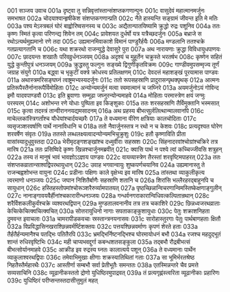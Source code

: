 001  सञ्जय उवाच
001a दृष्ट्वा तु सन्निवृत्तांस्तान्संशप्तकगणान्पुनः
001c वासुदेवं महात्मानमर्जुनः समभाषत
002a चोदयाश्वान्हृषीकेश संशप्तकगणान्प्रति
002c नैते हास्यन्ति सङ्ग्रामं जीवन्त इति मे मतिः
003a पश्य मेऽस्त्रबलं घोरं बाह्वोरिष्वसनस्य च
003c अद्यैतान्पातयिष्यामि क्रुद्धो रुद्रः पशूनिव
004a ततः कृष्णः स्मितं कृत्वा परिणन्द्य शिवेन तम्
004c प्रावेशयत दुर्धर्षो यत्र यत्रैच्छदर्जुनः
005a बभ्राजे स रथोऽत्यर्थमुह्यमानो रणे तदा
005c उह्यमानमिवाकाशे विमानं पाण्डुरैर्हयैः
006a मण्डलानि ततश्चक्रे गतप्रत्यागतानि च
006c यथा शक्ररथो राजन्युद्धे देवासुरे पुरा
007a अथ नारायणाः क्रुद्धा विविधायुधपाणयः
007c छादयन्तः शरव्रातैः परिवव्रुर्धनञ्जयम्
008a अदृश्यं च मुहूर्तेन चक्रुस्ते भरतर्षभ
008c कृष्णेन सहितं युद्धे कुन्तीपुत्रं धनञ्जयम्
009a क्रुद्धस्तु फल्गुनः सङ्ख्ये द्विगुणीकृतविक्रमः
009c गाण्डीवमुपसम्मृज्य तूर्णं जग्राह संयुगे
010a बद्ध्वा च भृकुटीं वक्त्रे क्रोधस्य प्रतिलक्षणम्
010c देवदत्तं महाशङ्खं पूरयामास पाण्डवः
011a अथास्त्रमरिसङ्घघ्नं त्वाष्ट्रमभ्यस्यदर्जुनः
011c ततो रूपसहस्राणि प्रादुरासन्पृथक्पृथक्
012a आत्मनः प्रतिरूपैस्तैर्नानारूपैर्विमोहिताः
012c अन्योन्यमर्जुनं मत्वा स्वमात्मानं च जघ्निरे
013a अयमर्जुनोऽयं गोविन्द इमौ यादवपाण्डवौ
013c इति ब्रुवाणाः सम्मूढा जघ्नुरन्योन्यमाहवे
014a मोहिताः परमास्त्रेण क्षयं जग्मुः परस्परम्
014c अशोभन्त रणे योधाः पुष्पिता इव किङ्शुकाः
015a ततः शरसहस्राणि तैर्विमुक्तानि भस्मसात्
015c कृत्वा तदस्त्रं तान्वीराननयद्यमसादनम्
016a अथ प्रहस्य बीभत्सुर्ललित्थान्मालवानपि
016c माचेल्लकांस्त्रिगर्तांश्च यौधेयांश्चार्दयच्छरैः
017a ते वध्यमाना वीरेण क्षत्रियाः कालचोदिताः
017c व्यसृजञ्शरवर्षाणि पार्थे नानाविधानि च
018a ततो नैवार्जुनस्तत्र न रथो न च केशवः
018c प्रत्यदृश्यत घोरेण शरवर्षेण संवृतः
019a ततस्ते लब्धलक्ष्यत्वादन्योन्यमभिचुक्रुशुः
019c हतौ कृष्णाविति प्रीता वासांस्यादुधुवुस्तदा
020a भेरीमृदङ्गशङ्खांश्च दध्मुर्वीराः सहस्रशः
020c सिंहनादरवांश्चोग्रांश्चक्रिरे तत्र मारिष
021a ततः प्रसिष्विदे कृष्णः खिन्नश्चार्जुनमब्रवीत्
021c क्वासि पार्थ न पश्ये त्वां कच्चिज्जीवसि शत्रुहन्
022a तस्य तं मानुषं भावं भावज्ञोऽऽज्ञाय पाण्डवः
022c वायव्यास्त्रेण तैरस्तां शरवृष्टिमपाहरत्
023a ततः संशप्तकव्रातान्साश्वद्विपरथायुधान्
023c उवाह भगवान्वायुः शुष्कपर्णचयानिव
024a उह्यमानास्तु ते राजन्बह्वशोभन्त वायुना
024c प्रडीनाः पक्षिणः काले वृक्षेभ्य इव मारिष
025a तांस्तथा व्याकुलीकृत्य त्वरमाणो धनञ्जयः
025c जघान निशितैर्बाणैः सहस्राणि शतानि च
026a शिरांसि भल्लैरहरद्बाहूनपि च सायुधान्
026c हस्तिहस्तोपमांश्चोरूञ्शरैरुर्व्यामपातयत्
027a पृष्ठच्छिन्नान्विचरणान्विमस्तिष्केक्षणाङ्गुलीन्
027c नानाङ्गावयवैर्हीनांश्चकारारीन्धनञ्जयः
028a गन्धर्वनगराकारान्विधिवत्कल्पितान्रथान्
028c शरैर्विशकलीकुर्वंश्चक्रे व्यश्वरथद्विपान्
029a मुण्डतालवनानीव तत्र तत्र चकाशिरे
029c छिन्नध्वजरथव्राताः केचित्केचित्क्वचित्क्वचित्
030a सोत्तरायुधिनो नागाः सपताकाङ्कुशायुधाः
030c पेतुः शक्राशनिहता द्रुमवन्त इवाचलाः
031a चामरापीडकवचाः स्रस्तान्त्रनयनासवः
031c सारोहास्तुरगाः पेतुः पार्थबाणहताः क्षितौ
032a विप्रविद्धासिनखराश्छिन्नवर्मर्ष्टिशक्तयः
032c पत्तयश्छिन्नवर्माणः कृपणं शेरते हताः
033a तैर्हतैर्हन्यमानैश्च पतद्भिः पतितैरपि
033c भ्रमद्भिर्निष्टनद्भिश्च घोरमायोधनं बभौ
034a रजश्च महदुद्भूतं शान्तं रुधिरवृष्टिभिः
034c मही चाप्यभवद्दुर्गा कबन्धशतसङ्कुला
035a तद्बभौ रौद्रबीभत्सं बीभत्सोर्यानमाहवे
035c आक्रीड इव रुद्रस्य घ्नतः कालात्यये पशून्
036a ते वध्यमानाः पार्थेन व्याकुलाश्वरथद्विपाः
036c तमेवाभिमुखाः क्षीणाः शक्रस्यातिथितां गताः
037a सा भूमिर्भरतश्रेष्ठ निहतैस्तैर्महारथैः
037c आस्तीर्णा सम्बभौ सर्वा प्रेतीभूतैः समन्ततः
038a एतस्मिन्नन्तरे चैव प्रमत्ते सव्यसाचिनि
038c व्यूढानीकस्ततो द्रोणो युधिष्ठिरमुपाद्रवत्
039a तं प्रत्यगृह्णंस्त्वरिता व्यूढानीकाः प्रहारिणः
039c युधिष्ठिरं परीप्सन्तस्तदासीत्तुमुलं महत्

